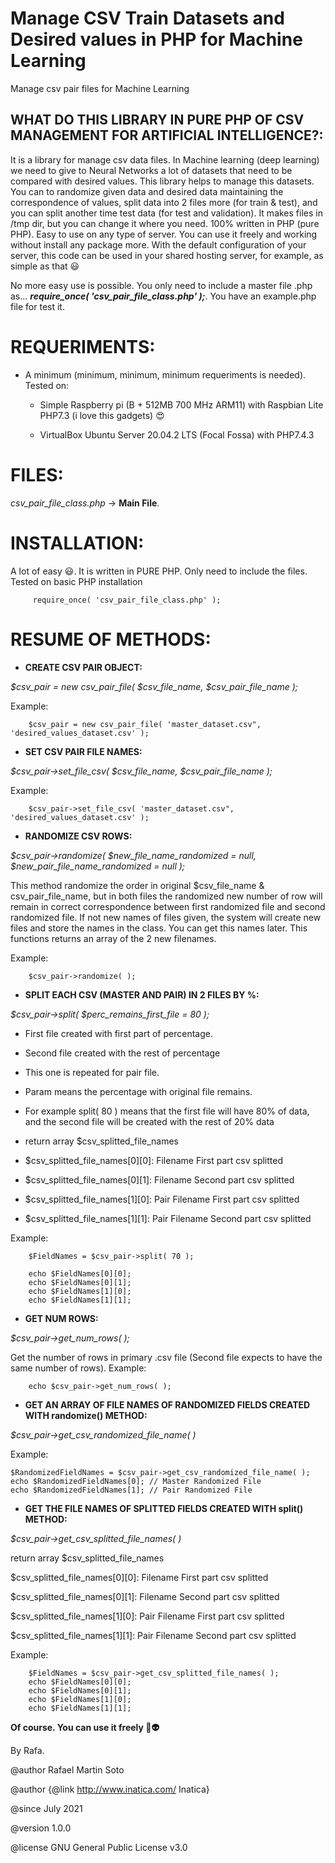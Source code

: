 # Manage CSV Train Datasets and Desired values in PHP for Machine Learning
Manage csv pair files for Machine Learning


 ## WHAT DO THIS LIBRARY IN PURE PHP OF CSV MANAGEMENT FOR ARTIFICIAL INTELLIGENCE?:
It is a library for manage csv data files. In Machine learning (deep learning) we need to give to Neural Networks a lot of datasets that need to be compared with desired values. This library helps to manage this datasets. You can to randomize given data and desired data maintaining the correspondence of values, split data into 2 files more (for train & test), and you can split another time test data (for test and validation). It makes files in /tmp dir, but you can change it where you need. 100% written in PHP (pure PHP). Easy to use on any type of server. You can use it freely and working without install any package more. With the default configuration of your server, this code can be used in your shared hosting server, for example, as simple as that :smiley:

No more easy use is possible. You only need to include a master file .php as... **_require_once( 'csv_pair_file_class.php' );_**. You have an example.php file for test it.


 # REQUERIMENTS:
 
 - A minimum (minimum, minimum, minimum requeriments is needed). Tested on:
 		
    - Simple Raspberry pi (B +	512MB	700 MHz ARM11) with Raspbian Lite PHP7.3 (i love this gadgets)  :heart_eyes:
 		
    - VirtualBox Ubuntu Server 20.04.2 LTS (Focal Fossa) with PHP7.4.3
 
 
  # FILES:
 *csv_pair_file_class.php* -> **Main File**.
 
 
 # INSTALLATION:
 A lot of easy :smiley:. It is written in PURE PHP. Only need to include the files. Tested on basic PHP installation
 
         require_once( 'csv_pair_file_class.php' );
 
 
# RESUME OF METHODS:

- **CREATE CSV PAIR OBJECT:**
 
*$csv_pair = new csv_pair_file( $csv_file_name, $csv_pair_file_name );*

Example:

        $csv_pair = new csv_pair_file( 'master_dataset.csv", 'desired_values_dataset.csv' );



- **SET CSV PAIR FILE NAMES:**

*$csv_pair->set_file_csv( $csv_file_name, $csv_pair_file_name );*

Example:

        $csv_pair->set_file_csv( 'master_dataset.csv", 'desired_values_dataset.csv' );
	
	
- **RANDOMIZE CSV ROWS:**

*$csv_pair->randomize( $new_file_name_randomized = null, $new_pair_file_name_randomized = null );*

This method randomize the order in original $csv_file_name & csv_pair_file_name, but in both files the randomized new number of row will remain in correct correspondence between first randomized file and second randomized file. If not new names of files given, the system will create new files and store the names in the class. You can get this names later. This functions returns an array of the 2 new filenames.

Example:

        $csv_pair->randomize( );



- **SPLIT EACH CSV (MASTER AND PAIR) IN 2 FILES BY %:**

*$csv_pair->split( $perc_remains_first_file = 80 );*

   * First file created with first part of percentage.
   
   * Second file created with the rest of percentage
   
   * This one is repeated for pair file.
	 
   * Param means the percentage with original file remains.
   
   * For example split( 80 ) means that the first file will have 80% of data, and the second file will be created with the rest of 20% data
   
   * return array $csv_splitted_file_names
   
   * $csv_splitted_file_names[0][0]: Filename First part csv splitted
   
   * $csv_splitted_file_names[0][1]: Filename Second part csv splitted
   
   * $csv_splitted_file_names[1][0]: Pair Filename First part csv splitted
  
   * $csv_splitted_file_names[1][1]: Pair Filename Second part csv splitted

Example:

        $FieldNames = $csv_pair->split( 70 );
	
        echo $FieldNames[0][0];
        echo $FieldNames[0][1];
        echo $FieldNames[1][0];
        echo $FieldNames[1][1];



- **GET NUM ROWS:**

*$csv_pair->get_num_rows( );*

Get the number of rows in primary .csv file (Second file expects to have the same number of rows).
Example:

        echo $csv_pair->get_num_rows( );



- **GET AN ARRAY OF FILE NAMES OF RANDOMIZED FIELDS CREATED WITH randomize() METHOD:**

*$csv_pair->get_csv_randomized_file_name( )*

Example:

    $RandomizedFieldNames = $csv_pair->get_csv_randomized_file_name( );
    echo $RandomizedFieldNames[0]; // Master Randomized File
    echo $RandomizedFieldNames[1]; // Pair Randomized File





- **GET THE FILE NAMES OF SPLITTED FIELDS CREATED WITH split() METHOD:**

*$csv_pair->get_csv_splitted_file_names( )*

return array $csv_splitted_file_names

$csv_splitted_file_names[0][0]: Filename First part csv splitted

$csv_splitted_file_names[0][1]: Filename Second part csv splitted

$csv_splitted_file_names[1][0]: Pair Filename First part csv splitted

$csv_splitted_file_names[1][1]: Pair Filename Second part csv splitted

Example:

        $FieldNames = $csv_pair->get_csv_splitted_file_names( );
        echo $FieldNames[0][0];
        echo $FieldNames[0][1];
        echo $FieldNames[1][0];
        echo $FieldNames[1][1];

 
 **Of course. You can use it freely :vulcan_salute::alien:**
 
 By Rafa.
 
 
 @author Rafael Martin Soto
 
 @author {@link http://www.inatica.com/ Inatica}
 
 @since July 2021
 
 @version 1.0.0
 
 @license GNU General Public License v3.0

